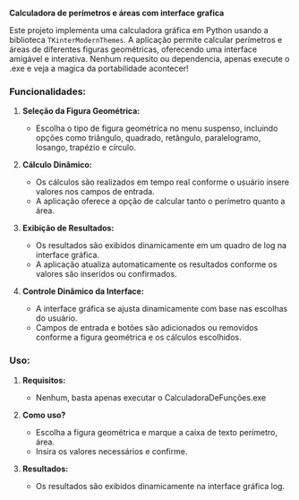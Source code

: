 **Calculadora de perímetros e áreas com interface grafica**

Este projeto implementa uma calculadora gráfica em Python usando a biblioteca `TKinterModernThemes`. A aplicação permite calcular perímetros e áreas de diferentes figuras geométricas, oferecendo uma interface amigável e interativa. Nenhum requesito ou dependencia, apenas execute o .exe e veja a magica da portabilidade acontecer!

### Funcionalidades:

1. **Seleção da Figura Geométrica:**
   - Escolha o tipo de figura geométrica no menu suspenso, incluindo opções como triângulo, quadrado, retângulo, paralelogramo, losango, trapézio e círculo.

2. **Cálculo Dinâmico:**
   - Os cálculos são realizados em tempo real conforme o usuário insere valores nos campos de entrada.
   - A aplicação oferece a opção de calcular tanto o perímetro quanto a área.

3. **Exibição de Resultados:**
   - Os resultados são exibidos dinamicamente em um quadro de log na interface gráfica.
   - A aplicação atualiza automaticamente os resultados conforme os valores são inseridos ou confirmados.

4. **Controle Dinâmico da Interface:**
   - A interface gráfica se ajusta dinamicamente com base nas escolhas do usuário.
   - Campos de entrada e botões são adicionados ou removidos conforme a figura geométrica e os cálculos escolhidos.

### Uso:

1. **Requisitos:**
   - Nenhum, basta apenas executar o CalculadoraDeFunções.exe 

2. **Como uso?**
   - Escolha a figura geométrica e marque a caixa de texto perímetro, área.
   - Insira os valores necessários e confirme.

4. **Resultados:**
   - Os resultados são exibidos dinamicamente na interface gráfica log.
